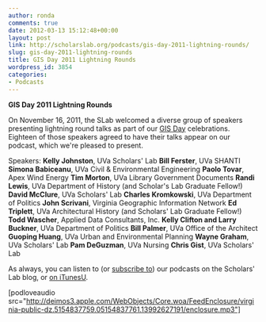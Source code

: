 ```yaml
---
author: ronda
comments: true
date: 2012-03-13 15:12:48+00:00
layout: post
link: http://scholarslab.org/podcasts/gis-day-2011-lightning-rounds/
slug: gis-day-2011-lightning-rounds
title: GIS Day 2011 Lightning Rounds
wordpress_id: 3854
categories:
- Podcasts
---
```


**GIS Day 2011 Lightning Rounds**

On November 16, 2011, the SLab welcomed a diverse group of speakers presenting lightning round talks as part of our [GIS Day](http://www.gisday.com/) celebrations. Eighteen of those speakers agreed to have their talks appear on our podcast, which we're pleased to present.

Speakers:
**Kelly Johnston**, UVa Scholars' Lab
**Bill Ferster**, UVa SHANTI
**Simona Babiceanu**, UVa Civil & Environmental Engineering
**Paolo Tovar**, Apex Wind Energy
**Tim Morton**, UVa Library Government Documents
**Randi Lewis**, UVa Department of History (and Scholar's Lab Graduate Fellow!)
**David McClure**, UVa Scholars' Lab
**Charles Kromkowski**, UVa Department of Politics
**John Scrivani**, Virginia Geographic Information Network
**Ed Triplett**, UVa Architectural History (and Scholars' Lab Graduate Fellow!)
**Todd Wascher**, Applied Data Consultants, Inc.
**Kelly Clifton and Larry Buckner**, UVa Department of Politics
**Bill Palmer**, UVa Office of the Architect
**Guoping Huang**, UVa Urban and Environmental Planning
**Wayne Graham**, UVa Scholars' Lab
**Pam DeGuzman**, UVa Nursing
**Chris Gist**, UVa Scholars' Lab

As always, you can listen to (or [subscribe to](http://www.scholarslab.org/category/podcasts/)) our podcasts on the Scholars' Lab blog, or [on iTunesU](http://itunes.apple.com/us/itunes-u/scholars-lab-speaker-series/id401906619).

[podloveaudio src="http://deimos3.apple.com/WebObjects/Core.woa/FeedEnclosure/virginia-public-dz.5154837759.05154837761.13992627191/enclosure.mp3"]
